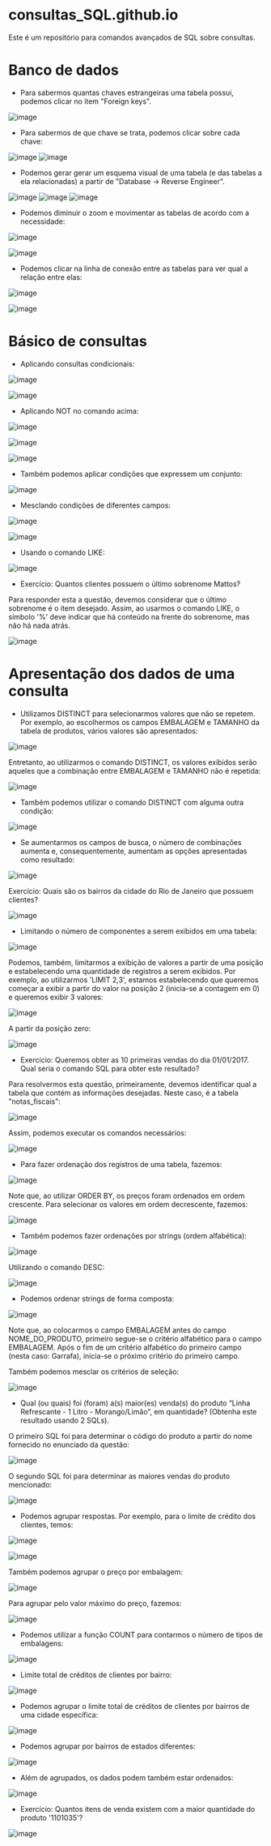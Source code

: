 # consultas_SQL.github.io
Este é um repositório para comandos avançados de SQL sobre consultas.

# Banco de dados

- Para sabermos quantas chaves estrangeiras uma tabela possui, podemos clicar no item "Foreign keys". 

![image](https://user-images.githubusercontent.com/81119854/130450097-d42142c2-d806-49b5-9624-934a874f98c5.png)

- Para sabermos de que chave se trata, podemos clicar sobre cada chave:

![image](https://user-images.githubusercontent.com/81119854/130450233-f2dcaf6d-baa3-4213-85bc-8ab1f82963a5.png)
![image](https://user-images.githubusercontent.com/81119854/130450302-c0c7ffbf-513a-44b3-b383-a6c8afd888b2.png)

- Podemos gerar gerar um esquema visual de uma tabela (e das tabelas a ela relacionadas) a partir de "Database -> Reverse Engineer".

![image](https://user-images.githubusercontent.com/81119854/130451965-d8c6a7bc-e2aa-4246-b962-22ce28d8e4c0.png)
![image](https://user-images.githubusercontent.com/81119854/130452017-87d08510-0f22-41e9-9294-4bc2303c9b79.png)
![image](https://user-images.githubusercontent.com/81119854/130452078-5d12e04e-bd35-47b8-bd50-df0813fe1a7f.png)

- Podemos diminuir o zoom e movimentar as tabelas de acordo com a necessidade:

![image](https://user-images.githubusercontent.com/81119854/130452488-1ae458aa-e050-4b9b-8233-36f815d3d6ea.png)

![image](https://user-images.githubusercontent.com/81119854/130452818-bc755a7f-3537-472b-b8d5-37d927587c6a.png)

- Podemos clicar na linha de conexão entre as tabelas para ver qual a relação entre elas:

![image](https://user-images.githubusercontent.com/81119854/130453268-07e3580f-9b02-4832-9983-e9c2fae32cf8.png)

![image](https://user-images.githubusercontent.com/81119854/130453423-d28731e4-7149-4f77-abcb-1890368d47f9.png)

# Básico de consultas

- Aplicando consultas condicionais:

![image](https://user-images.githubusercontent.com/81119854/130487284-effe2c36-f717-43e4-8224-d066d8494fba.png)

![image](https://user-images.githubusercontent.com/81119854/130487492-e9d0a859-4a2a-4fe8-94bc-907083f1ed44.png)

- Aplicando NOT no comando acima:

![image](https://user-images.githubusercontent.com/81119854/130488364-b206e167-9d57-429b-b67f-48b13eebc960.png)

![image](https://user-images.githubusercontent.com/81119854/130488473-d42b9ab1-1533-482f-9386-0c1e97c0fb34.png)

![image](https://user-images.githubusercontent.com/81119854/130488810-470e197c-8d74-4ae5-87b1-3ce606f4e8d6.png)

- Também podemos aplicar condições que expressem um conjunto:

![image](https://user-images.githubusercontent.com/81119854/130489146-75c0a31b-b426-4b09-b316-993ef02843fd.png)

- Mesclando condições de diferentes campos:

![image](https://user-images.githubusercontent.com/81119854/130489663-579f1e1c-94dc-4312-812e-779758444399.png)

![image](https://user-images.githubusercontent.com/81119854/130490258-0ce1ef50-2c94-47af-92eb-fafaa88acd55.png)

- Usando o comando LIKE:

![image](https://user-images.githubusercontent.com/81119854/130491855-22ea6c6a-ea00-4359-b503-18681555cd96.png)

- Exercício: Quantos clientes possuem o último sobrenome Mattos?

Para responder esta a questão, devemos considerar que o último sobrenome é o item desejado. Assim, ao usarmos o comando LIKE, o símbolo '%' deve indicar que há conteúdo na frente do sobrenome, mas não há nada atrás.

![image](https://user-images.githubusercontent.com/81119854/130492521-c129fef2-29ac-454a-9fd9-5da9b77919db.png)

# Apresentação dos dados de uma consulta

- Utilizamos DISTINCT para selecionarmos valores que não se repetem. Por exemplo, ao escolhermos os campos EMBALAGEM e TAMANHO da tabela de produtos, vários valores são apresentados: 

![image](https://user-images.githubusercontent.com/81119854/130494498-ae790e16-513e-4b1b-b3a4-eb0a75b0e384.png)

Entretanto, ao utilizarmos o comando DISTINCT, os valores exibidos serão aqueles que a combinação entre EMBALAGEM e TAMANHO não é repetida:

![image](https://user-images.githubusercontent.com/81119854/130494671-1d05267e-1657-45a9-aa03-d73323455ccc.png)

- Também podemos utilizar o comando DISTINCT com alguma outra condição:

![image](https://user-images.githubusercontent.com/81119854/130495043-816f1600-95b8-4428-a913-52fa24abb6b5.png)

- Se aumentarmos os campos de busca, o número de combinações aumenta e, consequentemente, aumentam as opções apresentadas como resultado:

![image](https://user-images.githubusercontent.com/81119854/130495421-3b780d79-e0d3-439f-aa3c-1a668f2ae0b0.png)

Exercício: Quais são os bairros da cidade do Rio de Janeiro que possuem clientes?

![image](https://user-images.githubusercontent.com/81119854/130495856-9d7e60f6-8070-431d-a805-ab9f9de8a429.png)

- Limitando o número de componentes a serem exibidos em uma tabela:

![image](https://user-images.githubusercontent.com/81119854/130500998-9955f732-2b1f-438e-9744-34b95aa148e4.png)

Podemos, também, limitarmos a exibição de valores a partir de uma posição e estabelecendo uma quantidade de registros a serem exibidos. Por exemplo, ao utilizarmos 'LIMIT 2,3', estamos estabelecendo que queremos começar a exibir a partir do valor na posição 2 (inicia-se a contagem em 0) e queremos exibir 3 valores:

![image](https://user-images.githubusercontent.com/81119854/130501597-c6a9517b-1252-4e1b-9505-4b5bfaed9ac1.png)

A partir da posição zero:

![image](https://user-images.githubusercontent.com/81119854/130502035-b2c73bcf-2490-413d-a81e-7004e3eeb04a.png)

- Exercício: Queremos obter as 10 primeiras vendas do dia 01/01/2017. Qual seria o comando SQL para obter este resultado?

Para resolvermos esta questão, primeiramente, devemos identificar qual a tabela que contém as informações desejadas. Neste caso, é a tabela "notas_fiscais":

![image](https://user-images.githubusercontent.com/81119854/130502439-8f30c363-cb82-45e6-a44e-01e997065c87.png)

Assim, podemos executar os comandos necessários:

![image](https://user-images.githubusercontent.com/81119854/130502822-6c67ae30-e46f-4a8b-902a-4cf2b425a78a.png)

- Para fazer ordenação dos registros de uma tabela, fazemos:

![image](https://user-images.githubusercontent.com/81119854/130522316-0d5d17a9-7ac7-49f3-8c8f-d99a0b10d58f.png)

Note que, ao utilizar ORDER BY, os preços foram ordenados em ordem crescente. Para selecionar os valores em ordem decrescente, fazemos:

![image](https://user-images.githubusercontent.com/81119854/130522570-3908540a-e531-47a7-85de-34caee7c6b68.png)

- Também podemos fazer ordenações por strings (ordem alfabética):

![image](https://user-images.githubusercontent.com/81119854/130522735-1e1b39ea-c73f-4f31-b4bf-ad855e9e0df7.png)

Utilizando o comando DESC:

![image](https://user-images.githubusercontent.com/81119854/130522850-4272f58e-2774-47ff-b2eb-8348d11d5b0d.png)

- Podemos ordenar strings de forma composta:

![image](https://user-images.githubusercontent.com/81119854/130523071-91c7e36c-3737-4d8c-999c-16cff6278119.png)

Note que, ao colocarmos o campo EMBALAGEM antes do campo NOME_DO_PRODUTO, primeiro segue-se o critério alfabético para o campo EMBALAGEM. Após o fim de um critério alfabético do primeiro campo (nesta caso: Garrafa), inicia-se o próximo critério do primeiro campo. 

Também podemos mesclar os critérios de seleção:

![image](https://user-images.githubusercontent.com/81119854/130523602-ca239083-a73d-4a07-b8d1-f1893a21dd79.png)

- Qual (ou quais) foi (foram) a(s) maior(es) venda(s) do produto “Linha Refrescante - 1 Litro - Morango/Limão”, em quantidade? (Obtenha este resultado usando 2 SQLs).

O primeiro SQL foi para determinar o código do produto a partir do nome fornecido no enunciado da questão:

![image](https://user-images.githubusercontent.com/81119854/130524155-4324ad15-f5b6-4791-800e-35dbab819ccb.png)

O segundo SQL foi para determinar as maiores vendas do produto mencionado:

![image](https://user-images.githubusercontent.com/81119854/130524546-e5cec800-0757-48af-907c-f76450a03ff1.png)

- Podemos agrupar respostas. Por exemplo, para o limite de crédito dos clientes, temos:

![image](https://user-images.githubusercontent.com/81119854/130525472-4be45478-e59a-46b0-ad43-fd47879081c8.png)

![image](https://user-images.githubusercontent.com/81119854/130527376-f3bbb38c-bbb5-4c16-953f-efa083e4883e.png)

Também podemos agrupar o preço por embalagem:

![image](https://user-images.githubusercontent.com/81119854/130527655-aa0a8b56-8089-4ffa-ae37-f56f7c5c2104.png)

Para agrupar pelo valor máximo do preço, fazemos:

![image](https://user-images.githubusercontent.com/81119854/130527800-fdf35d4d-06fa-464e-9477-ae4561d61953.png)

- Podemos utilizar a função COUNT para contarmos o número de tipos de embalagens:

![image](https://user-images.githubusercontent.com/81119854/130528068-6c47c36f-9e8a-4c4f-9ff7-0f1ef3313550.png)

- Limite total de créditos de clientes por bairro:

![image](https://user-images.githubusercontent.com/81119854/130528344-21fdbdb7-d850-43f2-bfc0-ff1b1e2b5b3d.png)

- Podemos agrupar o limite total de créditos de clientes por bairros de uma cidade específica:

![image](https://user-images.githubusercontent.com/81119854/130528499-a09c0934-142d-43f2-94f7-19fef82b846f.png)

- Podemos agrupar por bairros de estados diferentes:

![image](https://user-images.githubusercontent.com/81119854/130528763-36f6b803-f4a5-4aff-b846-a6ad10717bd6.png)

- Além de agrupados, os dados podem também estar ordenados:

![image](https://user-images.githubusercontent.com/81119854/130529015-1d5d2c2e-706e-496b-b567-54007b37676f.png)

- Exercício: Quantos itens de venda existem com a maior quantidade do produto '1101035'?

![image](https://user-images.githubusercontent.com/81119854/130615687-1efbcbab-ef13-4247-88aa-2ec1eccdef84.png)

